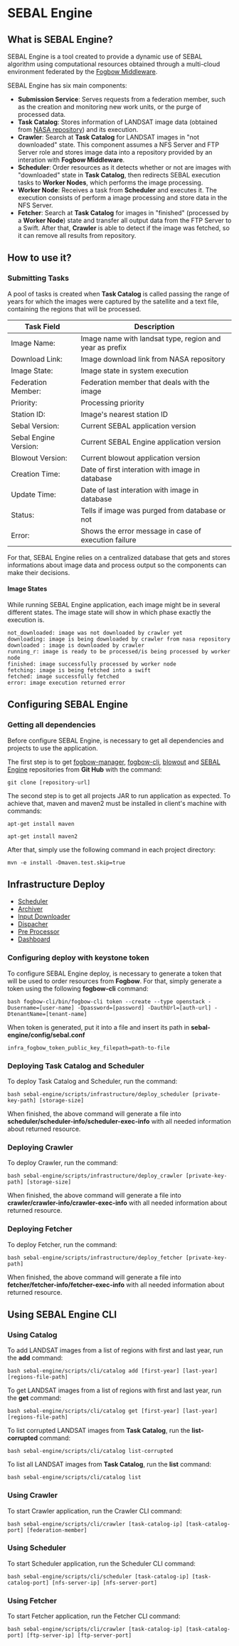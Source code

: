 # SEBAL Engine
## What is SEBAL Engine?
  SEBAL Engine is a tool created to provide a dynamic use of SEBAL algorithm using computational resources obtained through a multi-cloud environment federated by the [Fogbow Middleware](http://www.fogbowcloud.org).
  
  SEBAL Engine has six main components:
  - **Submission Service**: Serves requests from a federation member, such as the creation and monitoring new work units, or the purge of processed data.
  - **Task Catalog**: Stores information of LANDSAT image data (obtained from [NASA repository](https://ers.cr.usgs.gov)) and its execution.
  - **Crawler**: Search at **Task Catalog** for LANDSAT images in "not downloaded" state. This component assumes a NFS Server and FTP Server role and stores image data into a repository provided by an interation with **Fogbow Middleware**.
  - **Scheduler**: Order resources as it detects whether or not are images with "downloaded" state in **Task Catalog**, then redirects SEBAL execution tasks to **Worker Nodes**, which performs the image processing.
  - **Worker Node**: Receives a task from **Scheduler** and executes it. The execution consists of perform a image processing and store data in the NFS Server.
  - **Fetcher**: Search at **Task Catalog** for images in "finished" (processed by a **Worker Node**) state and transfer all output data from the FTP Server to a Swift. After that, **Crawler** is able to detect if the image was fetched, so it can remove all results from repository.

## How to use it?
### Submitting Tasks
  A pool of tasks is created when **Task Catalog** is called passing the range of years for which the images were captured by the satellite and a text file, containing the regions that will be processed.
  
  Task Field | Description
  ---- | --------------------
  Image Name: | Image name with landsat type, region and year as prefix
  Download Link: | Image download link from NASA repository
  Image State: | Image state in system execution
  Federation Member: | Federation member that deals with the image
  Priority: | Processing priority
  Station ID: | Image's nearest station ID
  Sebal Version: | Current SEBAL application version
  Sebal Engine Version: | Current SEBAL Engine application version
  Blowout Version: | Current blowout application version
  Creation Time: | Date of first interation with image in database
  Update Time: | Date of last interation with image in database
  Status: | Tells if image was purged from database or not
  Error: | Shows the error message in case of execution failure
  
  For that, SEBAL Engine relies on a centralized database that gets and stores informations about image data and process output so the components can make their decisions.

#### Image States
  While running SEBAL Engine application, each image might be in several different states. The image state will show in which phase exactly the execution is.
  
    not_downloaded: image was not downloaded by crawler yet
    downloading: image is being downloaded by crawler from nasa repository
    downloaded : image is downloaded by crawler
    running_r: image is ready to be processed/is being processed by worker node
    finished: image successfully processed by worker node
    fetching: image is being fetched into a swift
    fetched: image successfully fetched
    error: image execution returned error

## Configuring SEBAL Engine
### Getting all dependencies
  Before configure SEBAL Engine, is necessary to get all dependencies and projects to use the application.
  
  The first step is to get [fogbow-manager](https://github.com/fogbow/fogbow-manager.git), [fogbow-cli](https://github.com/fogbow/fogbow-cli.git), [blowout](https://github.com/fogbow/blowout.git) and [SEBAL Engine](https://github.com/fogbow/sebal-engine.git) repositories from **Git Hub** with the command:
  
  ```
  git clone [repository-url]
  ```
  
  The second step is to get all projects JAR to run application as expected. To achieve that, maven and maven2 must be installed in client's machine with commands:
  
  ```
  apt-get install maven
  ```
  
  ```
  apt-get install maven2
  ```
  
  After that, simply use the following command in each project directory:
  
  ```
  mvn -e install -Dmaven.test.skip=true
  ```
  
## Infrastructure Deploy
* [Scheduler](docs/scheduler-install.md)
* [Archiver](docs/archiver-install.md)
* [Input Downloader](docs/input-downloader-install.md)
* [Dispacher](docs/dispacher-install.md)
* [Pre Processor](docs/preprocessor-install.md)
* [Dashboard](docs/dashboard-install.md)
### Configuring deploy with keystone token
  To configure SEBAL Engine deploy, is necessary to generate a token that will be used to order resources from **Fogbow**. For that, simply generate a token using the following **fogbow-cli** command:
  
  ```
  bash fogbow-cli/bin/fogbow-cli token --create --type openstack -Dusername=[user-name] -Dpassword=[password] -DauthUrl=[auth-url] -DtenantName=[tenant-name]
  ```
  
  When token is generated, put it into a file and insert its path in **sebal-engine/config/sebal.conf**
  
  ```
  infra_fogbow_token_public_key_filepath=path-to-file 
  ```
  
### Deploying Task Catalog and Scheduler
  To deploy Task Catalog and Scheduler, run the command:
  
  ```
  bash sebal-engine/scripts/infrastructure/deploy_scheduler [private-key-path] [storage-size]
  ```
  
  When finished, the above command will generate a file into **scheduler/scheduler-info/scheduler-exec-info** with all needed information about returned resource.
  
### Deploying Crawler
  To deploy Crawler, run the command:

  ```
  bash sebal-engine/scripts/infrastructure/deploy_crawler [private-key-path] [storage-size]
  ```
  
  When finished, the above command will generate a file into **crawler/crawler-info/crawler-exec-info** with all needed information about returned resource.
  
### Deploying Fetcher
  To deploy Fetcher, run the command:

  ```
  bash sebal-engine/scripts/infrastructure/deploy_fetcher [private-key-path]
  ```
  
  When finished, the above command will generate a file into **fetcher/fetcher-info/fetcher-exec-info** with all needed information about returned resource.
  
## Using SEBAL Engine CLI
### Using Catalog
  To add LANDSAT images from a list of regions with first and last year, run the **add** command:
  
  ```
  bash sebal-engine/scripts/cli/catalog add [first-year] [last-year] [regions-file-path]
  ```
  
  To get LANDSAT images from a list of regions with first and last year, run the **get** command:
  
  ```
  bash sebal-engine/scripts/cli/catalog get [first-year] [last-year] [regions-file-path]
  ```
  
  To list corrupted LANDSAT images from **Task Catalog**, run the **list-corrupted** command:
  
  ```
  bash sebal-engine/scripts/cli/catalog list-corrupted
  ```
  
  To list all LANDSAT images from **Task Catalog**, run the **list** command:
  
  ```
  bash sebal-engine/scripts/cli/catalog list
  ```
  
### Using Crawler
  To start Crawler application, run the Crawler CLI command:

  ```
  bash sebal-engine/scripts/cli/crawler [task-catalog-ip] [task-catalog-port] [federation-member]
  ```
  
### Using Scheduler
  To start Scheduler application, run the Scheduler CLI command:
  
  ```
  bash sebal-engine/scripts/cli/scheduler [task-catalog-ip] [task-catalog-port] [nfs-server-ip] [nfs-server-port]
  ```
  
### Using Fetcher
  To start Fetcher application, run the Fetcher CLI command:
  
  ```
  bash sebal-engine/scripts/cli/crawler [task-catalog-ip] [task-catalog-port] [ftp-server-ip] [ftp-server-port]
  ```
